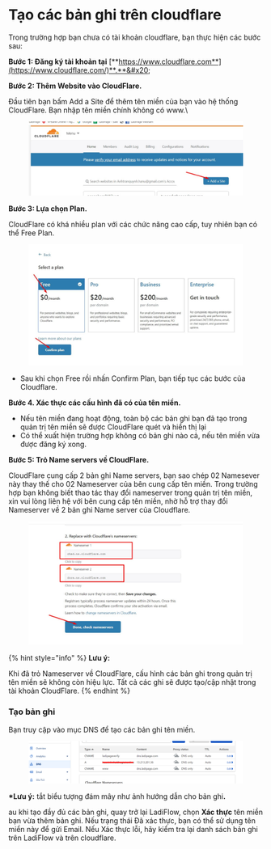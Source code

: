 # Tạo các bản ghi trên cloudflare

Trong trường hợp bạn chưa có tài khoản cloudflare, bạn thực hiện các bước sau:

**Bước 1: Đăng ký tài khoản tại** [**https://www.cloudflare.com**](https://www.cloudflare.com/)**.**&#x20;

**Bước 2: Thêm Website vào CloudFlare.**

Đầu tiên bạn bấm Add a Site để thêm tên miền của bạn vào hệ thống CloudFlare. Bạn nhập tên miền chính không có www.\


<figure><img src="../.gitbook/assets/image (628).png" alt="" width="563"><figcaption></figcaption></figure>

**Bước 3: Lựa chọn Plan.**

CloudFlare có khá nhiều plan với các chức năng cao cấp, tuy nhiên bạn có thể Free Plan.

<figure><img src="../.gitbook/assets/image (629).png" alt=""><figcaption></figcaption></figure>

* Sau khi chọn Free rồi nhấn Confirm Plan, bạn tiếp tục các bước của Cloudflare.

**Bước 4. Xác thực các cấu hình đã có của tên miền.**

* Nếu tên miền đang hoạt động, toàn bộ các bản ghi bạn đã tạo trong quản trị tên miền sẽ được CloudFlare quét và hiển thị lại
* Có thể xuất hiện trường hợp không có bản ghi nào cả, nếu tên miền vừa được đăng ký xong.

**Bước 5: Trỏ Name servers về CloudFlare.**

CloudFlare cung cấp 2 bản ghi Name servers, bạn sao chép 02 Namesever này thay thế cho 02 Nameserver của bên cung cấp tên miền. Trong trường hợp bạn không biết thao tác thay đổi nameserver trong quản trị tên miền, xin vui lòng liên hệ với bên cung cấp tên miền, nhờ hỗ trợ thay đổi Nameserver về 2 bản ghi Name server của Cloudflare.

<figure><img src="../.gitbook/assets/image (630).png" alt=""><figcaption></figcaption></figure>

{% hint style="info" %}
**Lưu ý:**&#x20;

Khi đã trỏ Nameserver về CloudFlare, cấu hình các bản ghi trong quản trị tên miền sẽ không còn hiệu lực. Tất cả các ghi sẽ được tạo/cập nhật trong tài khoản CloudFlare.
{% endhint %}

### Tạo bản ghi

Bạn truy cập vào mục DNS để tạo các bản ghi tên miền.

<figure><img src="../.gitbook/assets/image (631).png" alt=""><figcaption></figcaption></figure>

**\*Lưu ý:** tắt biểu tượng đám mây như ảnh hướng dẫn cho bản gh&#x69;**.**

au khi tạo đầy đủ các bản ghi, quay trở lại LadiFlow, chọn **Xác thực** tên miền bạn vừa thêm bản ghi. Nếu trạng thái Đã xác thực, bạn có thể sử dụng tên miền này để gửi Email. Nếu Xác thực lỗi, hãy kiểm tra lại danh sách bản ghi trên LadiFlow và trên cloudflare.

